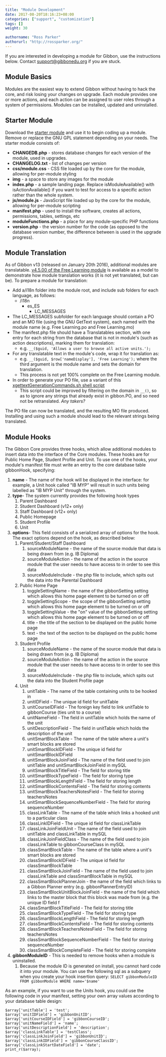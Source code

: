 ```yaml
---
title: "Module Development"
date: 2017-08-20T18:16:23+08:00
categories: ["support", "customization"]
tags: []
weight: 30

authorname: "Ross Parker"
authorurl: "http://rossparker.org/"
---
```


If you are interested in developing a module for Gibbon, use the instructions below. Contact [support@gibbonedu.org](mailto:support@gibbonedu.org) if you are stuck.

## Module Basics

Modules are the easiest way to extend Gibbon without having to hack the core, and risk losing your changes on upgrade. Each module provides one or more actions, and each action can be assigned to user roles through a system of permissions. Modules can be installed, updated and uninstalled.

## Starter Module

Download the [starter module](https://gibbonedu.org/wp-content/uploads/2012/11/Starter-Module-v12.0.00.zip) and use it to begin coding up a module. Remove or replace the GNU GPL statement depending on your needs. The starter module consists of:

*   **CHANGEDB.php** - stores database changes for each version of the module, used in upgrades.
*   **CHANGELOG.txt** - list of changes per version
*   **css/module.css** - CSS file loaded up by the core for the module, allowing for per-module styling
*   **img** - a space to store any images for the module
*   **index.php** - a sample landing page. Replace isModuleAvailable() with isActionAvailable() if you want to test for access to a specific action rather than the whole system.
*   **js/module.js** - JavaScript file loaded up by the core for the module, allowing for per-module scripting
*   **manifest.php** - used to install the software, creates all actions, permissions, tables, settings, etc
*   **moduleFunctions.php** - a place for any module-specific PHP functions
*   **version.php** - the version number for the code (as opposed to the database version number, the difference between is used in the upgrade progress).

## Module Translation

As of Gibbon v13 (released on January 20th 2016), additional modules are translatable. [v4.5.00 of the Free Learning module](https://github.com/GibbonEdu/module-freeLearning/commit/410f6a7efa4f8a6bb8d96aa0b915a7fc7402f4a8) is available as a model to demonstrate how module translation works (it is not yet translated, but can be). To prepare a module for translation:

*   Add a/i18n folder into the module root, and include sub folders for each language, as follows:
    *   /i18n
        *   es_ES
            *   LC_MESSAGES
*   The LC_MESSAGES subfolder for each language should contain a PO and an MO file (using the GNU GetText system), each named with the module name (e.g. Free Learning.po and Free Learning.mo)
*   The manifest.php file should have a Translatables section, with one entry for each string from the database that is not in module's (such as action descriptions), marking them for translation:
    *   e.g. `__($guid, 'Allows a user to browse all active units.');`
*   For any translatable text in the module's code, wrap it for translation as:
    *   e.g. `__($guid, $row['nameDisplay'], 'Free Learning');` where the third argument is the module name and sets the domain for translation.
    *   This process is not yet 100% complete on the Free Learning module.
*   In order to generate your PO file, use a variant of this [xgettextGenerationCommands.sh shell script](https://gibbonedu.org/wp-content/uploads/2012/11/xgettextGenerationCommands.sh)
    *   This script could be improved by filtering on the domain in `__()`, so as to ignore any strings that already exist in gibbon.PO, and so need not be retranslated. _Any takers?_

The PO file can now be translated, and the resulting MO file produced. Installing and using such a module should lead to the relevant strings being translated.

## Module Hooks

The Gibbon Core provides three hooks, which allow additional modules to insert data into the interface of the Core modules. These hooks are for Public Home Page, Student Profile and Unit. To use one of the hooks, your module's manifest file must write an entry to the core database table gibbonHook, specifying:

1.  **name** - The name of the hook will be displayed in the interface: for example, a Unit hook called "IB MYP" will result in such units being labelled as "IB MYP Unit" through the system.
2.  **type**- The system currently provides the following hook types
    1.  Parent Dashboard
    2.  Student Dashboard (v12+ only)
    3.  Staff Dashboard (v12+ only)
    4.  Public Homepage
    5.  Student Profile
    6.  Unit
3.  **options**- This field consists of a serialized array of options for the hook. The exact options depend on the hook, as described below:
    1.  Parent/Student/Staff Dashboard
        1.  sourceModuleName - the name of the source module that data is being drawn from (e.g. IB Diploma)
        2.  sourceModuleAction - the name of the action in the source module that the user needs to have access to in order to see this data
        3.  sourceModuleInclude - the php file to include, which spits out the data into the Parental Dashboard
    2.  Public Home Page
        1.  toggleSettingName - the name of the gibbonSetting setting which allows this home page element to be turned on or off
        2.  toggleSettingScope - the scope of the gibbonSetting setting which allows this home page element to be turned on or off
        3.  toggleSettingValue - the "on" value of the gibbonSetting setting which allows this home page element to be turned on or off
        4.  title - the title of the section to be displayed on the public home page
        5.  text - the text of the section to be displayed on the public home page
    3.  Student Profile
        1.  sourceModuleName - the name of the source module that data is being drawn from (e.g. IB Diploma)
        2.  sourceModuleAction - the name of the action in the source module that the user needs to have access to in order to see this data
        3.  sourceModuleInclude - the php file to include, which spits out the data into the Student Profile page
    4.  Unit
        1.  unitTable - The name of the table containing units to be hooked in
        2.  unitIDField - The unique id field for unitTable
        3.  unitCourseIDField - The foreign key field to link unitTable to gibbonCourse (ties unit to a course)
        4.  unitNameField - The field in unitTable which holds the name of the unit
        5.  unitDescriptionField - The field in unitTable which holds the description of the unit
        6.  unitSmartBlockTable - The name of the table where a unit's smart blocks are stored
        7.  unitSmartBlockIDField - The unique id field for unitSmartBlockIDField
        8.  unitSmartBlockJoinField - The name of the field used to join unitTable and unitSmartBlockJoinField in mySQL
        9.  unitSmartBlockTitleField - The field for storing title
        10.  unitSmartBlockTypeField - The field for storing type
        11.  unitSmartBlockLengthField - The field for storing length
        12.  unitSmartBlockContentsField - The field for storing contents
        13.  unitSmartBlockTeachersNotesField - The field for storing teachersNotes
        14.  unitSmartBlockSequenceNumberField - The field for storing sequenceNumber
        15.  classLinkTable - The name of the table which links a hooked unit to a particular class
        16.  classLinkIDField - The unique id field for classLinkTable
        17.  classLinkJoinFieldUnit - The name of the field used to join unitTable and classLinkTable in mySQL
        18.  classLinkJoinFieldClass - The name of the field used to join classLinkTable to gibbonCourseClass in mySQL
        19.  classSmartBlockTable - The name of the table where a unit's smart blocks are stored
        20.  classSmartBlockIDField - The unique id field for classSmartBlockTable
        21.  classSmartBlockJoinField - The name of the field used to join classLinkTable and classSmartBlockTable in mySQL
        22.  classSmartBlockPlannerJoin - the name of the field which links to a Gibbon Planner entry (e.g. gibbonPlannerEntryID)
        23.  classSmartBlockUnitBlockJoinField - the name of the field which links to the master block that this block was made from (e.g. the unique ID field f
        24.  classSmartBlockTitleField - The field for storing title
        25.  classSmartBlockTypeField - The field for storing type
        26.  classSmartBlockLengthField - The field for storing length
        27.  classSmartBlockContentsField - The field for storing contents
        28.  classSmartBlockTeachersNotesField - The field for storing teachersNotes
        29.  classSmartBlockSequenceNumberField - The field for storing sequenceNumber
        30.  classSmartBlockCompleteField - The field for storing complete
4.  **gibbonModuleID** - This is needed to remove hooks when a module is uninstalled.
    1.  Because the module ID is generated on install, you cannot hard code it into your module. You can use the following sql as a subquery when you create your hook insertion query: `SELECT gibbonModuleID FROM gibbonModule WHERE name='$name'`

As an example, if you want to use the Units hook, you could use the following code in your manifest, setting your own array values according to your database table design:

    $array['unitTable'] = 'test';
    $array['unitIDField'] = 'gibbonUnitID';
    $array['unitCourseIDField'] = 'gibbonCourseID';
    $array['unitNameField'] = 'name';
    $array['unitDescriptionField'] = 'description';
    $array['classLinkTable'] = 'testClass';
    $array['classLinkJoinField'] = 'gibbonUnitID';
    $array['classLinkIDField'] = 'gibbonCourseClassID';
    $array['classLinkStartDateField'] = 'date';
    print_r($array);
